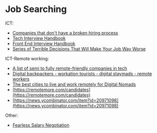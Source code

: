 # Job Searching

ICT:
- [Companies that don't have a broken hiring process](https://github.com/poteto/hiring-without-whiteboards)
- [Tech Interview Handbook](https://yangshun.github.io/tech-interview-handbook/)
- [Front End Interview Handbook](https://github.com/yangshun/front-end-interview-handbook)
- [Series of Terrible Decisions That Will Make Your Job Way Worse](https://www.mcsweeneys.net/articles/in-order-to-become-more-competitive-in-our-sector-weve-decided-to-make-a-series-of-terrible-decisions-that-will-make-your-job-way-worse)


ICT-Remote working:
- [A list of semi to fully remote-friendly companies in tech](https://remoteintech.company/)
- [Digital backpackers - workation tourists - digital staymads - remote workers](https://twitter.com/andreasklinger/status/1145541215154106369)
- [The best cities to live and work remotely for Digital Nomads](https://nomadlist.com/)
- [https://remotemore.com/candidates](https://remotemore.com/candidates)
- [https://news.ycombinator.com/item?id=20971098](https://news.ycombinator.com/item?id=20971098)

Other:
- [Fearless Salary Negotiation](https://fearlesssalarynegotiation.com/)

